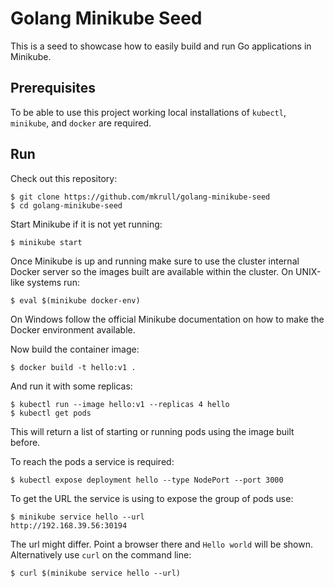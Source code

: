 # Golang Minikube Seed

This is a seed to showcase how to easily build and run Go applications in
Minikube.

## Prerequisites

To be able to use this project working local installations of `kubectl`,
`minikube`, and `docker` are required.

## Run

Check out this repository:

    $ git clone https://github.com/mkrull/golang-minikube-seed
    $ cd golang-minikube-seed
    
Start Minikube if it is not yet running:

    $ minikube start

Once Minikube is up and running make sure to use the cluster internal Docker
server so the images built are available within the cluster. On UNIX-like
systems run:

    $ eval $(minikube docker-env)
    
On Windows follow the official Minikube documentation on how to make the Docker
environment available.

Now build the container image:

    $ docker build -t hello:v1 .

And run it with some replicas:

    $ kubectl run --image hello:v1 --replicas 4 hello
    $ kubectl get pods
    
This will return a list of starting or running pods using the image built
before.

To reach the pods a service is required:

    $ kubectl expose deployment hello --type NodePort --port 3000

To get the URL the service is using to expose the group of pods use:

    $ minikube service hello --url
    http://192.168.39.56:30194
    
The url might differ. Point a browser there and `Hello world` will be shown.
Alternatively use `curl` on the command line:

    $ curl $(minikube service hello --url)

